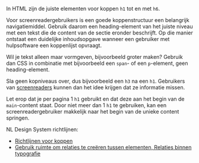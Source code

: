 <!-- @license CC0-1.0 -->

In HTML zijn de juiste elementen voor koppen `h1` tot en met `h6`.

Voor screenreadergebruikers is een goede koppenstructuur een belangrijk navigatiemiddel. Gebruik daarom een heading-element van het juiste niveau met een tekst die de content van de sectie eronder beschrijft. Op die manier ontstaat een duidelijke inhoudsopgave wanneer een gebruiker met hulpsoftware een koppenlijst opvraagt.

Wil je tekst alleen maar vormgeven, bijvoorbeeld groter maken? Gebruik dan CSS in combinatie met bijvoorbeeld een `span`- of een `p`-element, geen heading-element.

Sla geen kopniveaus over, dus bijvoorbeeld een `h3` na een `h1`. Gebruikers van [screenreaders](/woordenlijst/#screenreader) kunnen dan het idee krijgen dat ze informatie missen.

Let erop dat je per pagina 1 `h1` gebruikt en dat deze aan het begin van de `main`-content staat. Door niet meer dan 1 `h1` te gebruiken, kan een screenreadergebruiker makkelijk naar het begin van de unieke content springen.

NL Design System richtlijnen:

- [Richtlijnen voor koppen](/richtlijnen/content/tekstopmaak/koppen/)
- [Gebruik ruimte om relaties te creëren tussen elementen, Relaties binnen typografie](/richtlijnen/stijl/ruimte/relaties#relaties-binnen-typografie)
